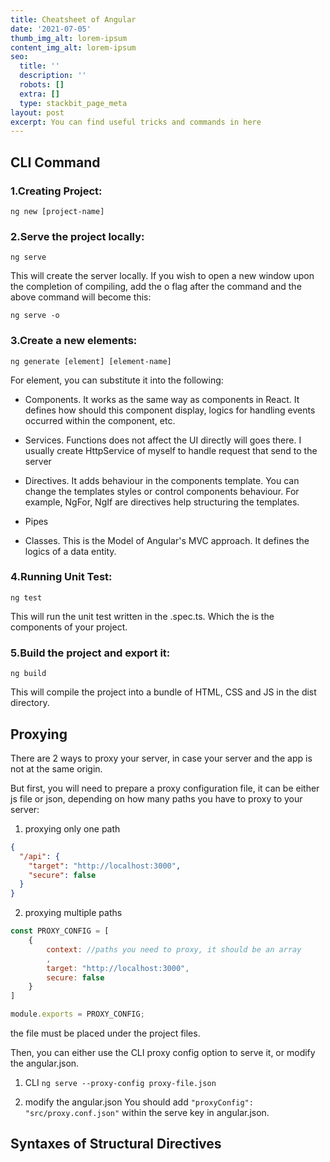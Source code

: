 ```yaml
---
title: Cheatsheet of Angular
date: '2021-07-05'
thumb_img_alt: lorem-ipsum
content_img_alt: lorem-ipsum
seo:
  title: ''
  description: ''
  robots: []
  extra: []
  type: stackbit_page_meta
layout: post
excerpt: You can find useful tricks and commands in here
---
```

## CLI Command

### 1.Creating Project:

`ng new [project-name]`

### 2.Serve the project locally:

`ng serve`

This will create the server locally. If you wish to open a new window upon the completion of compiling, add the o flag after the command and the above command will become this:

`ng serve -o`

### 3.Create a new elements:

`ng generate [element] [element-name]`

For element, you can substitute it into the following:

*   Components. It works as the same way as components in React. It defines how should this component display, logics for handling events occurred within the component, etc.

*   Services. Functions does not affect the UI directly will goes there. I usually create HttpService of myself to handle request that send to the server

*   Directives. It adds behaviour in the components template. You can change the templates styles or control components behaviour. For example, NgFor, NgIf are directives help structuring the templates.

*   Pipes

*   Classes. This is the Model of Angular's MVC approach. It defines the logics of a data entity.

### 4.Running Unit Test:

`ng test`

This will run the unit test written in the .spec.ts. Which the is the components of your project.

### 5.Build the project and export it:

`ng build`

This will compile the project into a bundle of HTML, CSS and JS in the dist directory.

## Proxying
There are 2 ways to proxy your server, in case your server and the app is not at the same origin.

But first, you will need to prepare a proxy configuration file, it can be either js file or json, depending on how many paths you have to proxy to your server:

1. proxying only one path
```json
{
  "/api": {
    "target": "http://localhost:3000",
    "secure": false
  }
}
```

2. proxying multiple paths
```js
const PROXY_CONFIG = [
    {
        context: //paths you need to proxy, it should be an array
        ,
        target: "http://localhost:3000",
        secure: false
    }
]

module.exports = PROXY_CONFIG;
```

the file must be placed under the project files.

Then, you can either use the CLI proxy config option to serve it, or modify the angular.json.

1. CLI
`ng serve --proxy-config proxy-file.json`

2. modify the angular.json
You should add `"proxyConfig": "src/proxy.conf.json"` within the serve key in angular.json.

## Syntaxes of Structural Directives
